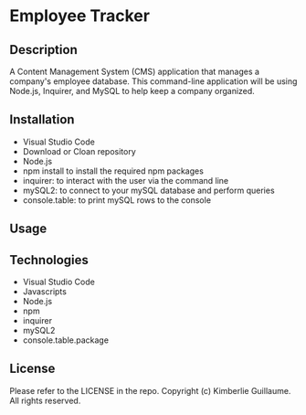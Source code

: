 # Employee Tracker

## Description

A Content Management System (CMS) application that manages a company's employee database. This command-line application will be using Node.js, Inquirer, and MySQL to help keep a company organized. 

## Installation

- Visual Studio Code
- Download or Cloan repository
- Node.js
- npm install to install the required npm packages 
- inquirer: to interact with the user via the command line
- mySQL2: to connect to your mySQL database and perform queries
- console.table: to print mySQL rows to the console

## Usage

## Technologies

- Visual Studio Code
- Javascripts
- Node.js
- npm 
- inquirer 
- mySQL2 
- console.table.package

## 

## License 

Please refer to the LICENSE in the repo. Copyright (c) Kimberlie Guillaume. All rights reserved. 